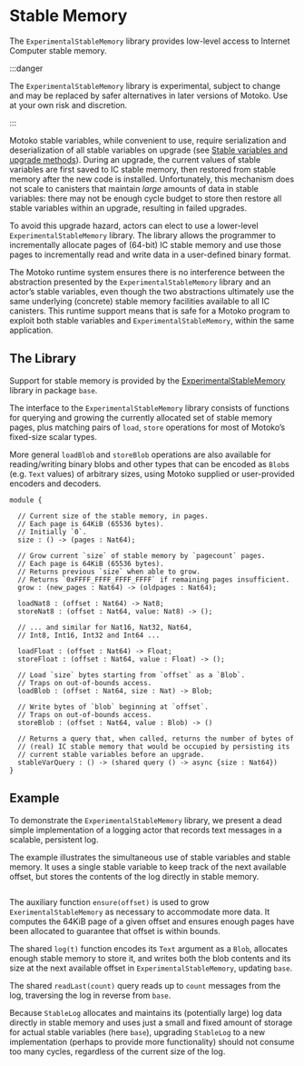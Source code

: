 # Stable Memory

The `ExperimentalStableMemory` library provides low-level access to Internet Computer stable memory.

<!--
TODO: extend example to illustrate stableVarQuery
-->

:::danger

The `ExperimentalStableMemory` library is experimental, subject to change and may be replaced by safer alternatives in later versions of Motoko. Use at your own risk and discretion.

:::

Motoko stable variables, while convenient to use, require serialization and deserialization of all stable variables on upgrade (see [Stable variables and upgrade methods](upgrades.md)). During an upgrade, the current values of stable variables are first saved to IC stable memory, then restored from stable memory after the new code is installed. Unfortunately, this mechanism does not scale to canisters that maintain *large* amounts of data in stable variables: there may not be enough cycle budget to store then restore all stable variables within an upgrade, resulting in failed upgrades.

To avoid this upgrade hazard, actors can elect to use a lower-level `ExperimentalStableMemory` library. The library allows the programmer to incrementally allocate pages of (64-bit) IC stable memory and use those pages to incrementally read and write data in a user-defined binary format.

The Motoko runtime system ensures there is no interference between the abstraction presented by the `ExperimentalStableMemory` library and an actor’s stable variables, even though the two abstractions ultimately use the same underlying (concrete) stable memory facilities available to all IC canisters. This runtime support means that is safe for a Motoko program to exploit both stable variables and `ExperimentalStableMemory`, within the same application.

## The Library

Support for stable memory is provided by the [ExperimentalStableMemory](/motoko/official/base/ExperimentalStableMemory.md) library in package `base`.

The interface to the `ExperimentalStableMemory` library consists of functions for querying and growing the currently allocated set of stable memory pages, plus matching pairs of `load`, `store` operations for most of Motoko’s fixed-size scalar types.

More general `loadBlob` and `storeBlob` operations are also available for reading/writing binary blobs and other types that can be encoded as `Blob`s (e.g. `Text` values) of arbitrary sizes, using Motoko supplied or user-provided encoders and decoders.

``` motoko no-repl
module {

  // Current size of the stable memory, in pages.
  // Each page is 64KiB (65536 bytes).
  // Initially `0`.
  size : () -> (pages : Nat64);

  // Grow current `size` of stable memory by `pagecount` pages.
  // Each page is 64KiB (65536 bytes).
  // Returns previous `size` when able to grow.
  // Returns `0xFFFF_FFFF_FFFF_FFFF` if remaining pages insufficient.
  grow : (new_pages : Nat64) -> (oldpages : Nat64);

  loadNat8 : (offset : Nat64) -> Nat8;
  storeNat8 : (offset : Nat64, value: Nat8) -> ();

  // ... and similar for Nat16, Nat32, Nat64,
  // Int8, Int16, Int32 and Int64 ...

  loadFloat : (offset : Nat64) -> Float;
  storeFloat : (offset : Nat64, value : Float) -> ();

  // Load `size` bytes starting from `offset` as a `Blob`.
  // Traps on out-of-bounds access.
  loadBlob : (offset : Nat64, size : Nat) -> Blob;

  // Write bytes of `blob` beginning at `offset`.
  // Traps on out-of-bounds access.
  storeBlob : (offset : Nat64, value : Blob) -> ()

  // Returns a query that, when called, returns the number of bytes of
  // (real) IC stable memory that would be occupied by persisting its
  // current stable variables before an upgrade.
  stableVarQuery : () -> (shared query () -> async {size : Nat64})
}
```

## Example

To demonstrate the `ExperimentalStableMemory` library, we present a dead simple implementation of a logging actor that records text messages in a scalable, persistent log.

The example illustrates the simultaneous use of stable variables and stable memory. It uses a single stable variable to keep track of the next available offset, but stores the contents of the log directly in stable memory.

``` motoko no-repl file=./examples/StableLog.mo
```

The auxiliary function `ensure(offset)` is used to grow `ExerimentalStableMemory` as necessary to accommodate more data. It computes the 64KiB page of a given offset and ensures enough pages have been allocated to guarantee that offset is within bounds.

The shared `log(t)` function encodes its `Text` argument as a `Blob`, allocates enough stable memory to store it, and writes both the blob contents and its size at the next available offset in `ExperimentalStableMemory`, updating `base`.

The shared `readLast(count)` query reads up to `count` messages from the log, traversing the log in reverse from `base`.

Because `StableLog` allocates and maintains its (potentially large) log data directly in stable memory and uses just a small and fixed amount of storage for actual stable variables (here `base`), upgrading `StableLog` to a new implementation (perhaps to provide more functionality) should not consume too many cycles, regardless of the current size of the log.
